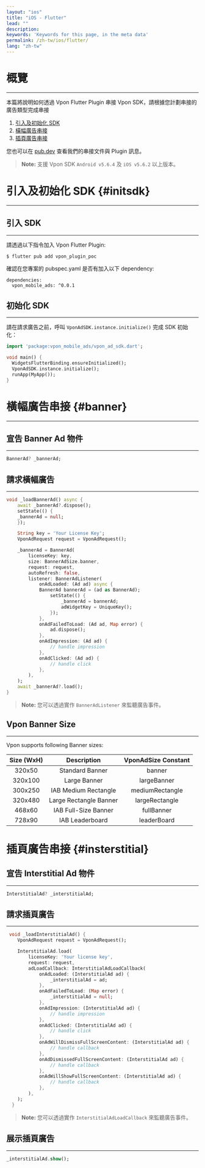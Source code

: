 ```yaml
---
layout: "ios"
title: "iOS - Flutter"
lead: ""
description:
keywords: 'Keywords for this page, in the meta data'
permalink: /zh-tw/ios/flutter/
lang: "zh-tw"
---
```


# 概覽
---

本篇將說明如何透過 Vpon Flutter Plugin 串接 Vpon SDK，請根據您計劃串接的廣告類型完成串接

1. [引入及初始化 SDK](#initsdk)
2. [橫幅廣告串接](#banner)
3. [插頁廣告串接](#interstitial)

您也可以在 [pub.dev] 查看我們的串接文件與 Plugin 訊息。

>**Note:** 支援 Vpon SDK `Android v5.6.4` 及 `iOS v5.6.2` 以上版本。


# 引入及初始化 SDK {#initsdk}
---

## 引入 SDK
---

請透過以下指令加入 Vpon Flutter Plugin:

```
$ flutter pub add vpon_plugin_poc
```

確認在您專案的 pubspec.yaml 是否有加入以下 dependency:

```
dependencies:
  vpon_mobile_ads: ^0.0.1
```

## 初始化 SDK
---

請在請求廣告之前，呼叫 `VponAdSDK.instance.initialize()` 完成 SDK 初始化：

```dart
import 'package:vpon_mobile_ads/vpon_ad_sdk.dart';

void main() {
  WidgetsFlutterBinding.ensureInitialized();
  VponAdSDK.instance.initialize();
  runApp(MyApp());
}
```

# 橫幅廣告串接 {#banner}
---

## 宣告 Banner Ad 物件
---

```dart
BannerAd? _bannerAd;
```

## 請求橫幅廣告
---

```dart
void _loadBannerAd() async {
    await _bannerAd?.dispose();
    setState(() {
    _bannerAd = null;
    });

    String key = 'Your License Key';
    VponAdRequest request = VponAdRequest();

    _bannerAd = BannerAd(
        licenseKey: key,
        size: BannerAdSize.banner,
        request: request,
        autoRefresh: false,
        listener: BannerAdListener(
            onAdLoaded: (Ad ad) async {
            BannerAd bannerAd = (ad as BannerAd);
                setState(() {
                    _bannerAd = bannerAd;
                    adWidgetKey = UniqueKey();
                });
            },
            onAdFailedToLoad: (Ad ad, Map error) {
                ad.dispose();
            },
            onAdImpression: (Ad ad) {
                // handle impression
            },
            onAdClicked: (Ad ad) {
                // handle click
            },
        ),
    );
    await _bannerAd?.load();
}
```

>**Note:** 您可以透過實作 `BannerAdListener` 來監聽廣告事件。

## Vpon Banner Size
---
Vpon supports following Banner sizes:

|      Size (WxH)            | Description    |  VponAdSize Constant            |
  :------------------------: | :-------------:| :-----------------------------:
  320x50                     | Standard Banner| banner
  320x100                    | Large Banner   | largeBanner
  300x250                    |IAB Medium Rectangle| mediumRectangle
  320x480                    | Large Rectangle Banner| largeRectangle
  468x60                     |IAB Full-Size Banner| fullBanner
  728x90                     | IAB Leaderboard|  leaderBoard

# 插頁廣告串接 {#insterstitial}

## 宣告 Interstitial Ad 物件
--- 

```dart
InterstitialAd? _interstitialAd;
```

## 請求插頁廣告
---

```dart
 void _loadInterstitialAd() {
    VponAdRequest request = VponAdRequest();

    InterstitialAd.load(
        licenseKey: 'Your license key',
        request: request,
        adLoadCallback: InterstitialAdLoadCallback(
            onAdLoaded: (InterstitialAd ad) {
                _interstitialAd = ad;
            },
            onAdFailedToLoad: (Map error) {
                _interstitialAd = null;
            },
            onAdImpression: (InterstitialAd ad) {
                // handle impression
            },
            onAdClicked: (InterstitialAd ad) {
                // handle click
            },
            onAdWillDismissFullScreenContent: (InterstitialAd ad) {
                // handle callback
            },
            onAdDismissedFullScreenContent: (InterstitialAd ad) {
                // handle callback
            },
            onAdWillShowFullScreenContent: (InterstitialAd ad) {
                // handle callback
            },
        ),
    );
  }
```

>**Note:** 您可以透過實作 `InterstitialAdLoadCallback` 來監聽廣告事件。

## 展示插頁廣告
---

```dart
_interstitialAd.show();
```

[pub.dev]: https://pub.dev/packages/vpon_mobile_ads/install
